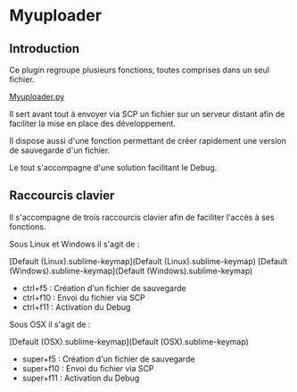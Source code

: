 # Myuploader

## Introduction

Ce plugin regroupe plusieurs fonctions, toutes comprises dans un seul fichier.

[Myuploader.py](Myuploader.py)

Il sert avant tout à envoyer via SCP un fichier sur un serveur distant afin de faciliter la mise en place des développement.

Il dispose aussi d'une fonction permettant de créer rapidement une version de sauvegarde d'un fichier.

Le tout s'accompagne d'une solution facilitant le Debug.

## Raccourcis clavier

Il s'accompagne de trois raccourcis clavier afin de faciliter l'accès à ses fonctions.

Sous Linux et Windows il s'agit de :

[Default (Linux).sublime-keymap](Default (Linux).sublime-keymap)
[Default (Windows).sublime-keymap](Default (Windows).sublime-keymap)

* ctrl+f5  : Création d'un fichier de sauvegarde
* ctrl+f10 : Envoi du fichier via SCP
* ctrl+f11 : Activation du Debug

Sous OSX il s'agit de :

[Default (OSX).sublime-keymap](Default (OSX).sublime-keymap)

* super+f5  : Création d'un fichier de sauvegarde
* super+f10 : Envoi du fichier via SCP
* super+f11 : Activation du Debug
